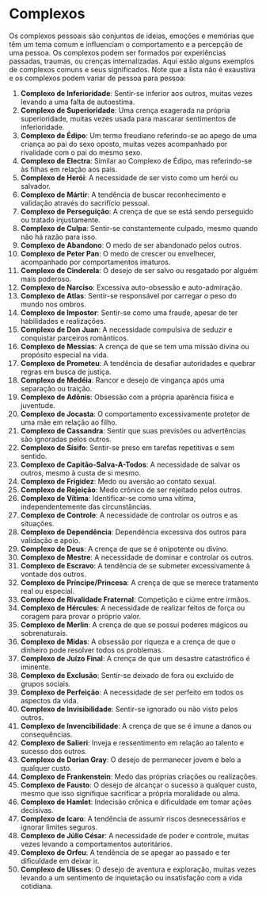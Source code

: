 # Complexos

Os complexos pessoais são conjuntos de ideias, emoções e memórias que têm um tema comum e influenciam o comportamento e a percepção de uma pessoa. Os complexos podem ser formados por experiências passadas, traumas, ou crenças internalizadas. Aqui estão alguns exemplos de complexos comuns e seus significados. Note que a lista não é exaustiva e os complexos podem variar de pessoa para pessoa:

1. **Complexo de Inferioridade**: Sentir-se inferior aos outros, muitas vezes levando a uma falta de autoestima.
2. **Complexo de Superioridade**: Uma crença exagerada na própria superioridade, muitas vezes usada para mascarar sentimentos de inferioridade.
3. **Complexo de Édipo**: Um termo freudiano referindo-se ao apego de uma criança ao pai do sexo oposto, muitas vezes acompanhado por rivalidade com o pai do mesmo sexo.
4. **Complexo de Electra**: Similar ao Complexo de Édipo, mas referindo-se às filhas em relação aos pais.
5. **Complexo de Herói**: A necessidade de ser visto como um herói ou salvador.
6. **Complexo de Mártir**: A tendência de buscar reconhecimento e validação através do sacrifício pessoal.
7. **Complexo de Perseguição**: A crença de que se está sendo perseguido ou tratado injustamente.
8. **Complexo de Culpa**: Sentir-se constantemente culpado, mesmo quando não há razão para isso.
9. **Complexo de Abandono**: O medo de ser abandonado pelos outros.
10. **Complexo de Peter Pan**: O medo de crescer ou envelhecer, acompanhado por comportamentos imaturos.
11. **Complexo de Cinderela**: O desejo de ser salvo ou resgatado por alguém mais poderoso.
12. **Complexo de Narciso**: Excessiva auto-obsessão e auto-admiração.
13. **Complexo de Atlas**: Sentir-se responsável por carregar o peso do mundo nos ombros.
14. **Complexo de Impostor**: Sentir-se como uma fraude, apesar de ter habilidades e realizações.
15. **Complexo de Don Juan**: A necessidade compulsiva de seduzir e conquistar parceiros românticos.
16. **Complexo de Messias**: A crença de que se tem uma missão divina ou propósito especial na vida.
17. **Complexo de Prometeu**: A tendência de desafiar autoridades e quebrar regras em busca de justiça.
18. **Complexo de Medéia**: Rancor e desejo de vingança após uma separação ou traição.
19. **Complexo de Adônis**: Obsessão com a própria aparência física e juventude.
20. **Complexo de Jocasta**: O comportamento excessivamente protetor de uma mãe em relação ao filho.
21. **Complexo de Cassandra**: Sentir que suas previsões ou advertências são ignoradas pelos outros.
22. **Complexo de Sísifo**: Sentir-se preso em tarefas repetitivas e sem sentido.
23. **Complexo de Capitão-Salva-A-Todos**: A necessidade de salvar os outros, mesmo à custa de si mesmo.
24. **Complexo de Frigidez**: Medo ou aversão ao contato sexual.
25. **Complexo de Rejeição**: Medo crônico de ser rejeitado pelos outros.
26. **Complexo de Vítima**: Identificar-se como uma vítima, independentemente das circunstâncias.
27. **Complexo de Controle**: A necessidade de controlar os outros e as situações.
28. **Complexo de Dependência**: Dependência excessiva dos outros para validação e apoio.
29. **Complexo de Deus**: A crença de que se é onipotente ou divino.
30. **Complexo de Mestre**: A necessidade de dominar e controlar os outros.
31. **Complexo de Escravo**: A tendência de se submeter excessivamente à vontade dos outros.
32. **Complexo de Príncipe/Princesa**: A crença de que se merece tratamento real ou especial.
33. **Complexo de Rivalidade Fraternal**: Competição e ciúme entre irmãos.
34. **Complexo de Hércules**: A necessidade de realizar feitos de força ou coragem para provar o próprio valor.
35. **Complexo de Merlin**: A crença de que se possui poderes mágicos ou sobrenaturais.
36. **Complexo de Midas**: A obsessão por riqueza e a crença de que o dinheiro pode resolver todos os problemas.
37. **Complexo de Juízo Final**: A crença de que um desastre catastrófico é iminente.
38. **Complexo de Exclusão**: Sentir-se deixado de fora ou excluído de grupos sociais.
39. **Complexo de Perfeição**: A necessidade de ser perfeito em todos os aspectos da vida.
40. **Complexo de Invisibilidade**: Sentir-se ignorado ou não visto pelos outros.
41. **Complexo de Invencibilidade**: A crença de que se é imune a danos ou consequências.
42. **Complexo de Salieri**: Inveja e ressentimento em relação ao talento e sucesso dos outros.
43. **Complexo de Dorian Gray**: O desejo de permanecer jovem e belo a qualquer custo.
44. **Complexo de Frankenstein**: Medo das próprias criações ou realizações.
45. **Complexo de Fausto**: O desejo de alcançar o sucesso a qualquer custo, mesmo que isso signifique sacrificar a própria moralidade ou alma.
46. **Complexo de Hamlet**: Indecisão crônica e dificuldade em tomar ações decisivas.
47. **Complexo de Icaro**: A tendência de assumir riscos desnecessários e ignorar limites seguros.
48. **Complexo de Júlio César**: A necessidade de poder e controle, muitas vezes levando a comportamentos autoritários.
49. **Complexo de Orfeu**: A tendência de se apegar ao passado e ter dificuldade em deixar ir.
50. **Complexo de Ulisses**: O desejo de aventura e exploração, muitas vezes levando a um sentimento de inquietação ou insatisfação com a vida cotidiana.
